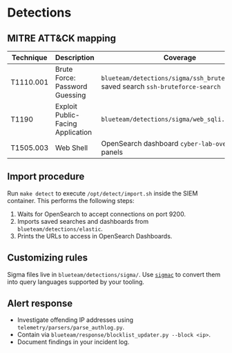 # Detections

## MITRE ATT&CK mapping

| Technique | Description | Coverage |
| --- | --- | --- |
| T1110.001 | Brute Force: Password Guessing | `blueteam/detections/sigma/ssh_bruteforce.yml`, saved search `ssh-bruteforce-search` |
| T1190 | Exploit Public-Facing Application | `blueteam/detections/sigma/web_sqli.yml` |
| T1505.003 | Web Shell | OpenSearch dashboard `cyber-lab-overview` panels |

## Import procedure

Run `make detect` to execute `/opt/detect/import.sh` inside the SIEM container.
This performs the following steps:

1. Waits for OpenSearch to accept connections on port 9200.
2. Imports saved searches and dashboards from `blueteam/detections/elastic`.
3. Prints the URLs to access in OpenSearch Dashboards.

## Customizing rules

Sigma files live in `blueteam/detections/sigma/`. Use
[`sigmac`](https://github.com/SigmaHQ/sigma) to convert them into query
languages supported by your tooling.

## Alert response

* Investigate offending IP addresses using `telemetry/parsers/parse_authlog.py`.
* Contain via `blueteam/response/blocklist_updater.py --block <ip>`.
* Document findings in your incident log.
